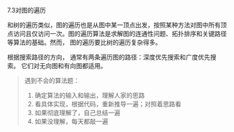 7.3对图的遍历

和树的遍历类似，图的遍历也是从图中某一顶点出发，按照某种方法对图中所有顶点访问且仅访问一次。图的遍历算法是求解图的连通性问题、拓扑排序和关键路径等算法的基础。然而， 图的遍历要比树的遍历复杂得多。

根据搜索路径的方向， 通常有两条遍历图的路径：深度优先搜索和广度优先搜索。 它们对无向图和有向图都适用。

> 遇到不会的算法题：
> 1. 确定算法的输入和输出，理解人家的思路
> 2. 看具体实现，根据代码，重新推导一遍；对照着思路看
> 3. 如果彻底理解了，自己总结一遍
> 4. 如果没理解，每天都敲一遍



